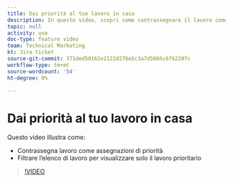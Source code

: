 ```yaml
---
title: Dai priorità al tuo lavoro in casa
description: In questo video, scopri come contrassegnare il lavoro come assegnazioni di priorità e filtrare l’elenco Home Work per visualizzare solo il lavoro prioritario.
topic: null
activity: use
doc-type: feature video
team: Technical Marketing
kt: Jira ticket
source-git-commit: 371ded50162e2122d276e5c3a7d5865c6f62207c
workflow-type: tm+mt
source-wordcount: '54'
ht-degree: 0%

---
```


# Dai priorità al tuo lavoro in casa

Questo video illustra come:

* Contrassegna lavoro come assegnazioni di priorità
* Filtrare l’elenco di lavoro per visualizzare solo il lavoro prioritario

>[!VIDEO](https://video.tv.adobe.com/v/335100/?quality=12)
